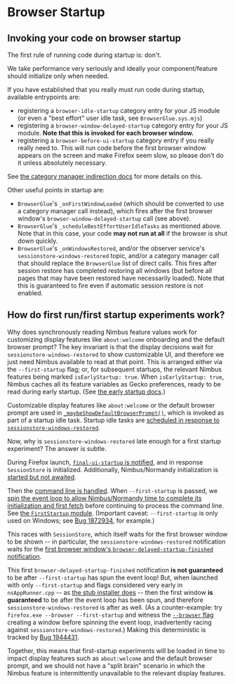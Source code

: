 # Browser Startup

## Invoking your code on browser startup

The first rule of running code during startup is: don't.

We take performance very seriously and ideally your component/feature should
initialize only when needed.

If you have established that you really must run code during startup,
available entrypoints are:

- registering a `browser-idle-startup` category entry for your JS module (or
  even a "best effort" user idle task, see `BrowserGlue.sys.mjs`)
- registering a `browser-window-delayed-startup` category entry for your JS
  module. **Note that this is invoked for each browser window.**
- registering a `browser-before-ui-startup` category entry if you really really
  need to. This will run code before the first browser window appears on the
  screen and make Firefox seem slow, so please don't do it unless absolutely
  necessary.

See [the category manager indirection docs](./CategoryManagerIndirection.md) for
more details on this.

Other useful points in startup are:
- `BrowserGlue`'s `_onFirstWindowLoaded` (which should be converted to use a
  category manager call instead), which fires after the first browser window's
  `browser-window-delayed-startup` call (see above).
- `BrowserGlue`'s `_scheduleBestEffortUserIdleTasks` as mentioned above.
  Note that in this case, your code **may not run at all** if the browser is
  shut down quickly.
- `BrowserGlue`'s `_onWindowsRestored`, and/or the observer service's
  `sessionstore-windows-restored` topic, and/or a category manager call that
  should replace the `BrowserGlue` list of direct calls. This fires after
  session restore has completed restoring all windows (but before all pages
  that may have been restored have necessarily loaded). Note that this is
  guaranteed to fire even if automatic session restore is not enabled.

## How do first run/first startup experiments work?

Why does synchronously reading Nimbus feature values work for
customizing display features like `about:welcome` onboarding and the
default browser prompt?  The key invariant is that the display
decisions wait for `sessionstore-windows-restored` to show
customizable UI, and therefore we just need Nimbus available to read
at that point.  This is arranged either via the `--first-startup`
flag; or, for subsequent startups, the relevant Nimbus features being
marked `isEarlyStartup: true`.  When `isEarlyStartup: true`, Nimbus
caches all its feature variables as Gecko preferences, ready to be
read during early startup.  (See [the early startup
docs](https://experimenter.info/faq/early-startup/what-do-it-do).)

Customizable display features like `about:welcome` or the default
browser prompt are used in
[`_maybeShowDefaultBrowserPrompt()`](https://searchfox.org/mozilla-central/rev/a965e3c683ecc035dee1de72bd33a8d91b1203ed/browser/components/BrowserGlue.sys.mjs#4685),
which is invoked as part of a startup idle task.  Startup idle tasks
are [scheduled in response to
`sessionstore-windows-restored`](https://searchfox.org/mozilla-central/rev/a965e3c683ecc035dee1de72bd33a8d91b1203ed/browser/components/BrowserGlue.sys.mjs#2423).

Now, why is `sessionstore-windows-restored` late enough for a
first startup experiment?  The answer is subtle.

During Firefox launch, [`final-ui-startup` is
notified](https://searchfox.org/mozilla-central/rev/a965e3c683ecc035dee1de72bd33a8d91b1203ed/toolkit/xre/nsAppRunner.cpp#5764-5765),
and in response `SessionStore` is initialized.  Additionally,
Nimbus/Normandy initialization is [started but not
awaited](https://searchfox.org/mozilla-central/rev/a965e3c683ecc035dee1de72bd33a8d91b1203ed/browser/components/BrowserGlue.sys.mjs#1487).

Then the [command line is
handled](https://searchfox.org/mozilla-central/rev/a965e3c683ecc035dee1de72bd33a8d91b1203ed/toolkit/xre/nsAppRunner.cpp#5775-5778).
When `--first-startup` is passed, we [spin the event loop to allow
Nimbus/Normandy time to complete its initialization and first
fetch](https://searchfox.org/mozilla-central/rev/a965e3c683ecc035dee1de72bd33a8d91b1203ed/browser/components/BrowserContentHandler.sys.mjs#677)
before continuing to process the command line.  See [the
`FirstStartup`
module](https://firefox-source-docs.mozilla.org/toolkit/modules/toolkit_modules/FirstStartup.html).
(Important caveat: `--first-startup` is only used on Windows; see [Bug
1872934](https://bugzilla.mozilla.org/show_bug.cgi?id=1872934), for
example.)

This races with `SessionStore`, which itself waits for the first
browser window to be shown -- in particular, the
`sessionstore-windows-restored` notification waits for the [first
browser window's `browser-delayed-startup-finished`
notification](https://searchfox.org/mozilla-central/rev/a965e3c683ecc035dee1de72bd33a8d91b1203ed/browser/components/sessionstore/SessionStore.sys.mjs#2147-2159).

This first `browser-delayed-startup-finished` notification **is not
guaranteed** to be after `--first-startup` has spun the event loop!
But, when launched with only `--first-startup` and flags considered
very early in `nsAppRunner.cpp` -- as [the stub installer
does](https://searchfox.org/mozilla-central/rev/a965e3c683ecc035dee1de72bd33a8d91b1203ed/browser/installer/windows/nsis/stub.nsi#1424-1456)
-- then the first window **is guaranteed** to be after the event loop
has been spun, and therefore `sessionstore-windows-restored` is after
as well.  (As a counter-example: try `firefox.exe --browser
--first-startup` and witness the [`--browser`
flag](https://searchfox.org/mozilla-central/rev/a965e3c683ecc035dee1de72bd33a8d91b1203ed/browser/components/BrowserContentHandler.sys.mjs#505-508)
creating a window before spinning the event loop, inadvertently racing
against `sessionstore-windows-restored`.)  Making this deterministic
is tracked by [Bug
1944431](https://bugzilla.mozilla.org/show_bug.cgi?id=1944431).

Together, this means that first-startup experiments will be loaded in
time to impact display features such as `about:welcome` and the
default browser prompt, and we should not have a "split brain"
scenario in which the Nimbus feature is intermittently unavailable to
the relevant display features.
